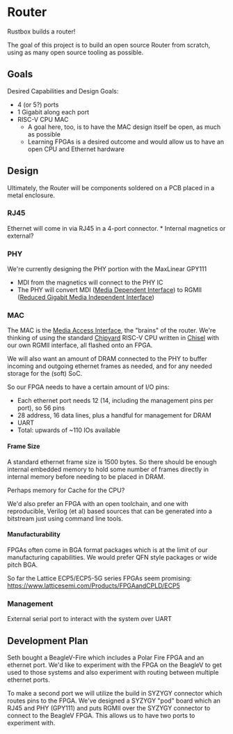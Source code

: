 # Router

Rustbox builds a router!

The goal of this project is to build an open source Router from scratch, using as many open source tooling as possible.

## Goals

Desired Capabilities and Design Goals:
* 4 (or 5?) ports
* 1 Gigabit along each port
* RISC-V CPU MAC
    * A goal here, too, is to have the MAC design itself be open, as much as possible
    * Learning FPGAs is a desired outcome and would allow us to have an open CPU and Ethernet hardware

## Design

Ultimately, the Router will be components soldered on a PCB placed in a metal enclosure.

### RJ45 

Ethernet will come in via RJ45 in a 4-port connector.
    * Internal magnetics or external?

### PHY

We're currently designing the PHY portion with the MaxLinear GPY111
  * MDI from the magnetics will connect to the PHY IC
  * The PHY will convert MDI  ([Media Dependent Interface](https://en.wikipedia.org/wiki/Medium-dependent_interface)) to RGMII ([Reduced Gigabit Media Independent Interface](https://en.wikipedia.org/wiki/Media-independent_interface#RGMII))

### MAC

The MAC is the [Media Access Interface](https://en.wikipedia.org/wiki/Medium_access_control), the "brains" of the router. We're thinking of using the standard [Chipyard](https://chipyard.readthedocs.io/en/latest/) RISC-V CPU written in [Chisel](https://www.chisel-lang.org/) with our own RGMII interface, all flashed onto an FPGA.

We will also want an amount of DRAM connected to the PHY to buffer incoming and outgoing ethernet frames as needed, and for any needed storage for the (soft) SoC.

So our FPGA needs to have a certain amount of I/O pins:
* Each ethernet port needs 12 (14, including the management pins per port), so 56 pins
* 28 address, 16 data lines, plus a handful for management for DRAM
* UART
* Total: upwards of ~110 IOs available
 
#### Frame Size

A standard ethernet frame size is 1500 bytes. So there should be enough internal embedded memory to hold some number of frames directly in internal memory before needing to be placed in DRAM.

Perhaps memory for Cache for the CPU?

We'd also prefer an FPGA with an open toolchain, and one with reproducible, Verilog (et al) based sources that can be generated into a bitstream just using command line tools.

#### Manufacturability

FPGAs often come in BGA format packages which is at the limit of our manufacturing capabilities. We would prefer QFN style packages or wide pitch BGA.

So far the Lattice ECP5/ECP5-5G series FPGAs seem promising: https://www.latticesemi.com/Products/FPGAandCPLD/ECP5

### Management

External serial port to interact with the system over UART

## Development Plan

Seth bought a BeagleV-Fire which includes a Polar Fire FPGA and an ethernet port. We'd like to experiment with the FPGA on the BeagleV to get used to those systems and also experiment with routing between multiple ethernet ports.

To make a second port we will utilize the build in SYZYGY connector which routes pins to the FPGA. We've designed a SYZYGY "pod" board which an RJ45 and PHY (GPY111) and puts RGMII over the SYZYGY connector to connect to the BeagleV FPGA. This allows us to have two ports to experiment with.

